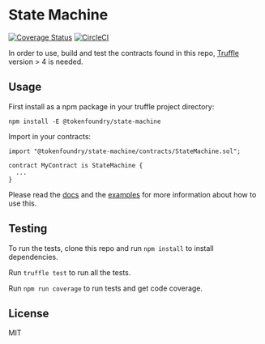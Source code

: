 # State Machine

[![Coverage Status](https://coveralls.io/repos/github/tokenfoundry/state-machine/badge.svg?branch=master)](https://coveralls.io/github/tokenfoundry/state-machine?branch=master)
[![CircleCI](https://circleci.com/gh/tokenfoundry/state-machine.svg?style=shield)](https://circleci.com/gh/tokenfoundry/state-machine)

In order to use, build and test the contracts found in this repo, [Truffle](truffleframework.com) version > 4 is needed.

## Usage

First install as a npm package in your truffle project directory:
```
npm install -E @tokenfoundry/state-machine
```

Import in your contracts:
```
import "@tokenfoundry/state-machine/contracts/StateMachine.sol";

contract MyContract is StateMachine {
  ...
}
```

Please read the [docs](./docs/StateMachine.md) and the [examples](./contracts/examples/) for more information about how to use this.


## Testing

To run the tests, clone this repo and run `npm install` to install dependencies.

Run `truffle test` to run all the tests.

Run `npm run coverage` to run tests and get code coverage.

## License

MIT
